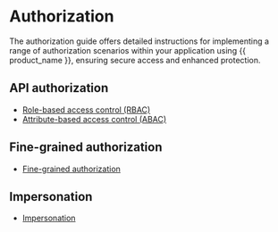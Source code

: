 # Authorization

The authorization guide offers detailed instructions for implementing a range of authorization scenarios within your application using {{ product_name }}, ensuring secure access and enhanced protection.

## API authorization

- [Role-based access control (RBAC)]({{base_path}}/guides/authorization/api-authorization/api-authorization/)
- [Attribute-based access control (ABAC)]({{base_path}}/guides/authorization/api-authorization/attribute-based-access-control/)

## Fine-grained authorization

- [Fine-grained authorization]({{base_path}}/guides/authorization/fine-grained-authorization/rule-based-provisioning/)

## Impersonation

- [Impersonation]({{base_path}}/guides/authorization/impersonation/user-impersonation/)